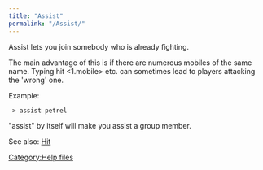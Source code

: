 ```yaml
---
title: "Assist"
permalink: "/Assist/"
---
```


Assist lets you join somebody who is already fighting.

The main advantage of this is if there are numerous mobiles of the same
name. Typing hit \<1.mobile\> etc. can sometimes lead to players
attacking the 'wrong' one.

Example:

` > assist petrel`

"assist" by itself will make you assist a group member.

See also: [Hit](Hit "wikilink")

[Category:Help files](Category:Help_files "wikilink")